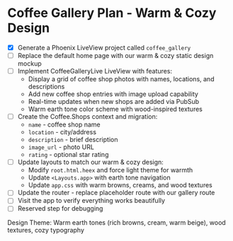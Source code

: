 # Coffee Gallery Plan - Warm & Cozy Design

- [x] Generate a Phoenix LiveView project called `coffee_gallery`
- [ ] Replace the default home page with our warm & cozy static design mockup
- [ ] Implement CoffeeGalleryLive LiveView with features:
  - Display a grid of coffee shop photos with names, locations, and descriptions
  - Add new coffee shop entries with image upload capability
  - Real-time updates when new shops are added via PubSub
  - Warm earth tone color scheme with wood-inspired textures
- [ ] Create the Coffee.Shops context and migration:
  - `name` - coffee shop name
  - `location` - city/address
  - `description` - brief description
  - `image_url` - photo URL
  - `rating` - optional star rating
- [ ] Update layouts to match our warm & cozy design:
  - Modify `root.html.heex` and force light theme for warmth
  - Update `<Layouts.app>` with earth tone navigation
  - Update `app.css` with warm browns, creams, and wood textures
- [ ] Update the router - replace placeholder route with our gallery route
- [ ] Visit the app to verify everything works beautifully
- [ ] Reserved step for debugging

Design Theme: Warm earth tones (rich browns, cream, warm beige), wood textures, cozy typography
